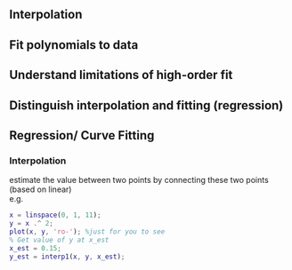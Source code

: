 ## Interpolation

## Fit polynomials to data

## Understand limitations of high-order fit

## Distinguish interpolation and fitting (regression)




## Regression/ Curve Fitting
### Interpolation
estimate the value between two points by connecting these two points (based on linear)  
e.g.  
```MATLAB
x = linspace(0, 1, 11); 
y = x .^ 2;
plot(x, y, 'ro-'); %just for you to see
% Get value of y at x_est
x_est = 0.15;
y_est = interp1(x, y, x_est);
```